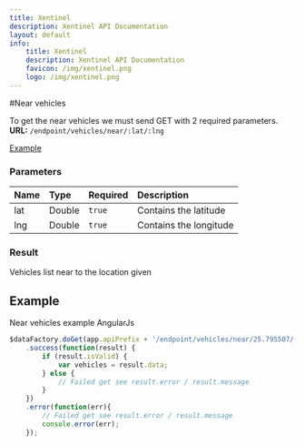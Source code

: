 ```yaml
---
title: Xentinel
description: Xentinel API Documentation
layout: default
info:
    title: Xentinel
    description: Xentinel API Documentation
    favicon: /img/xentinel.png
    logo: /img/xentinel.png
---
```


#Near vehicles

To get the near vehicles we must send GET with 2 required parameters.
__URL:__ `/endpoint/vehicles/near/:lat/:lng`

[Example](#example)

### Parameters

| Name | Type | Required | Description | 
|:--|:-------|:------|:---------------------|
| lat | Double | `true` | Contains the latitude |
| lng | Double | `true` | Contains the longitude |

### Result
Vehicles list near to the location given


## Example
Near vehicles example AngularJs
```js
$dataFactory.doGet(app.apiPrefix + '/endpoint/vehicles/near/25.795507/-108.950868'})
    .success(function(result) {
        if (result.isValid) {
            var vehicles = result.data;
        } else {
            // Failed get see result.error / result.message
        }
    })
    .error(function(err){
        // Failed get see result.error / result.message
        console.error(err);
    });
```